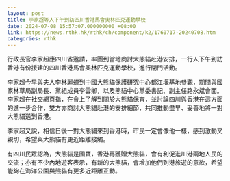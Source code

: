```yaml
---
layout: post
title: 李家超等人下午到訪四川香港馬會奧林匹克運動學校
date: 2024-07-08 15:57:07.000000000 +08:00
link: https://news.rthk.hk/rthk/ch/component/k2/1760717-20240708.htm
categories: rthk
---
```


行政長官李家超應四川省邀請，率團到當地商討大熊貓赴港安排，一行人下午到訪香港有份援建的四川香港馬會奧林匹克運動學校，進行閉門活動。

李家超今早與夫人李林麗蟬到中國大熊貓保護研究中心都江堰基地參觀，期間與國家林草局副局長、黨組成員李雲卿，以及熊貓中心黨委書記、副主任路永斌會面。李家超在社交網頁指，在會上了解到關於大熊貓保育，並討論四川與香港在這方面的進一步合作，雙方亦商討大熊貓赴港的安排細節，共同推動盡早、妥善地將一對大熊貓送到香港。

李家超又說，相信日後一對大熊貓來到香港時，市民一定會像他一樣，感到激動又親切，希望與大熊貓有更近距離接觸。

有四川民眾認為，大熊貓是國寶，香港再獲贈大熊貓，會有利促進川港兩地人民的交流；亦有不少內地遊客表示，有新的大熊貓，會增加他們到港旅遊的意欲，希望能夠在海洋公園與熊貓有更多近距離互動。
